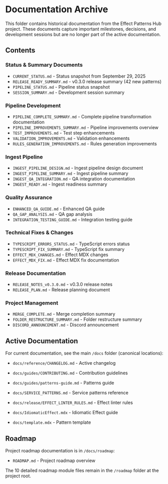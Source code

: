 # Documentation Archive

This folder contains historical documentation from the Effect Patterns Hub 
project. These documents capture important milestones, decisions, and 
development sessions but are no longer part of the active documentation.

## Contents

### Status & Summary Documents
- `CURRENT_STATUS.md` - Status snapshot from September 29, 2025
- `RELEASE_READY_SUMMARY.md` - v0.3.0 release summary (42 new patterns)
- `PIPELINE_STATUS.md` - Pipeline status snapshot
- `SESSION_SUMMARY.md` - Development session summary

### Pipeline Development
- `PIPELINE_COMPLETE_SUMMARY.md` - Complete pipeline transformation 
  documentation
- `PIPELINE_IMPROVEMENTS_SUMMARY.md` - Pipeline improvements overview
- `TEST_IMPROVEMENTS.md` - Test step enhancements
- `VALIDATION_IMPROVEMENTS.md` - Validation enhancements
- `RULES_GENERATION_IMPROVEMENTS.md` - Rules generation improvements

### Ingest Pipeline
- `INGEST_PIPELINE_DESIGN.md` - Ingest pipeline design document
- `INGEST_PIPELINE_SUMMARY.md` - Ingest pipeline summary
- `INGEST_QA_INTEGRATION.md` - QA integration documentation
- `INGEST_READY.md` - Ingest readiness summary

### Quality Assurance
- `ENHANCED_QA_GUIDE.md` - Enhanced QA guide
- `QA_GAP_ANALYSIS.md` - QA gap analysis
- `INTEGRATION_TESTING_GUIDE.md` - Integration testing guide

### Technical Fixes & Changes
- `TYPESCRIPT_ERRORS_STATUS.md` - TypeScript errors status
- `TYPESCRIPT_FIX_SUMMARY.md` - TypeScript fix summary
- `EFFECT_MDX_CHANGES.md` - Effect MDX changes
- `EFFECT_MDX_FIX.md` - Effect MDX fix documentation

### Release Documentation
- `RELEASE_NOTES_v0.3.0.md` - v0.3.0 release notes
- `RELEASE_PLAN.md` - Release planning document

### Project Management
- `MERGE_COMPLETE.md` - Merge completion summary
- `FOLDER_RESTRUCTURE_SUMMARY.md` - Folder restructure summary
- `DISCORD_ANNOUNCEMENT.md` - Discord announcement

## Active Documentation

For current documentation, see the main `/docs` folder (canonical locations):

- `docs/reference/CHANGELOG.md` - Active changelog

- `docs/guides/CONTRIBUTING.md` - Contribution guidelines

- `docs/guides/patterns-guide.md` - Patterns guide

- `docs/SERVICE_PATTERNS.md` - Service patterns reference

- `docs/release/EFFECT_LINTER_RULES.md` - Effect linter rules

- `docs/IdiomaticEffect.mdx` - Idiomatic Effect guide

- `docs/template.mdx` - Pattern template

## Roadmap

Project roadmap documentation is in `/docs/roadmap`:
- `ROADMAP.md` - Project roadmap overview

The 10 detailed roadmap module files remain in the `/roadmap` folder at
the project root.
